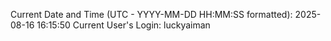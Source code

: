 Current Date and Time (UTC - YYYY-MM-DD HH:MM:SS formatted): 2025-08-16 16:15:50
Current User's Login: luckyaiman
